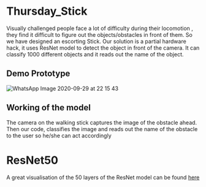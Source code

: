 # Thursday_Stick

Visually challenged people face a lot of difficulty during their  locomotion , they find it difficult to figure out the objects/obstacles in front of them. So we have designed an escorting Stick.
Our solution is a partial hardware hack, it uses ResNet model to detect the object in front of the camera.
It can classify 1000 different objects and it reads out the name of the object. 


## Demo Prototype

![WhatsApp Image 2020-09-29 at 22 15 43](https://user-images.githubusercontent.com/62421629/94591671-fd738d80-02a5-11eb-929c-27d25d1d11ac.jpeg)

## Working of the model 

The camera on the walking stick captures the image of the obstacle ahead. Then our code, classifies the image and reads out the name of the obstacle to the user so he/she can act accordingly

# ResNet50

A great visualisation of the 50 layers of the ResNet model can be found [here](https://ethereon.github.io/netscope/#/gist/db945b393d40bfa26006)

